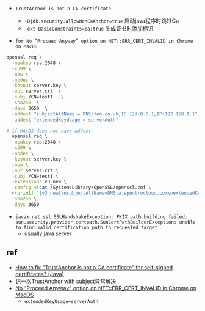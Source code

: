 <!-- self signed issues -->

+ `TrustAnchor is not a CA certificate`
     + `-Djdk.security.allowNonCaAnchor=true` 启动java程序时跳过Ca
     <!-- 或 -->
     + `-ext BasicConstraints=ca:true` 生成证书时添加标识

+ `for No “Proceed Anyway” option on NET::ERR_CERT_INVALID in Chrome on MacOS`
```sh
openssl req \
  -newkey rsa:2048 \
  -x509 \
  -new \
  -nodes \
  -keyout server.key \
  -out server.crt  \
  -subj /CN=test1   \
  -sha256  \
  -days 3650  \
  -addext "subjectAltName = DNS:foo.co.uk,IP:127.0.0.1,IP:192.168.1.1" \
  -addext "extendedKeyUsage = serverAuth"

# if MAcOS does not have addext
  openssl req \
  -newkey rsa:2048 \
  -x509 \
  -nodes \
  -keyout server.key \
  -new \
  -out server.crt \
  -subj /CN=test1 \
  -extensions v3_new \
  -config <(cat /System/Library/OpenSSL/openssl.cnf \
  <(printf '[v3_new]\nsubjectAltName=DNS:a.spectrocloud.com\nextendedKeyUsage=serverAuth')) \
  -sha256 \
  -days 3650
```

+ `javax.net.ssl.SSLHandshakeException: PKIX path building failed: sun.security.provider.certpath.SunCertPathBuilderException: unable to find valid certification path to requested target`
    + usually java server

## ref
<!-- issues -->
+ [How to fix "TrustAnchor is not a CA certificate" for self-signed certificates? (Java)](https://stackoverflow.com/questions/69413310/how-to-fix-trustanchor-is-not-a-ca-certificate-for-self-signed-certificates)
+ [记一次TrustAnchor with subject异常解决](https://blog.csdn.net/volcano2339/article/details/123580945)
+ [No “Proceed Anyway” option on NET::ERR_CERT_INVALID in Chrome on MacOS](https://stackoverflow.com/questions/58802767/no-proceed-anyway-option-on-neterr-cert-invalid-in-chrome-on-macos)
     + `extendedKeyUsage=serverAuth`